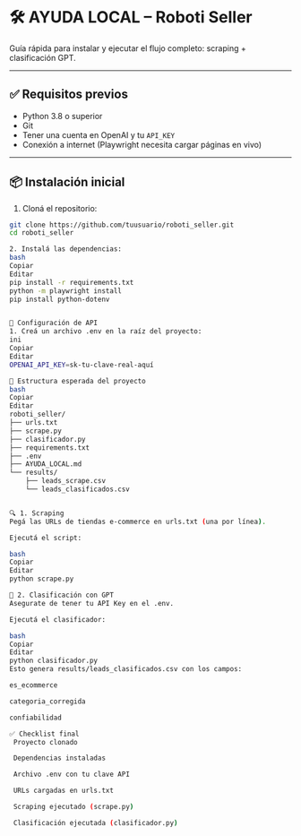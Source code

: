 # 🛠 AYUDA LOCAL – Roboti Seller

Guía rápida para instalar y ejecutar el flujo completo: scraping + clasificación GPT.

---

## ✅ Requisitos previos

- Python 3.8 o superior
- Git
- Tener una cuenta en OpenAI y tu `API_KEY`
- Conexión a internet (Playwright necesita cargar páginas en vivo)

---

## 📦 Instalación inicial

1. Cloná el repositorio:

```bash
git clone https://github.com/tuusuario/roboti_seller.git
cd roboti_seller

2. Instalá las dependencias:
bash
Copiar
Editar
pip install -r requirements.txt
python -m playwright install
pip install python-dotenv


🔐 Configuración de API
1. Creá un archivo .env en la raíz del proyecto:
ini
Copiar
Editar
OPENAI_API_KEY=sk-tu-clave-real-aquí

📁 Estructura esperada del proyecto
bash
Copiar
Editar
roboti_seller/
├── urls.txt
├── scrape.py
├── clasificador.py
├── requirements.txt
├── .env
├── AYUDA_LOCAL.md
└── results/
    ├── leads_scrape.csv
    └── leads_clasificados.csv


🔍 1. Scraping
Pegá las URLs de tiendas e-commerce en urls.txt (una por línea).

Ejecutá el script:

bash
Copiar
Editar
python scrape.py

🤖 2. Clasificación con GPT
Asegurate de tener tu API Key en el .env.

Ejecutá el clasificador:

bash
Copiar
Editar
python clasificador.py
Esto genera results/leads_clasificados.csv con los campos:

es_ecommerce

categoria_corregida

confiabilidad

✅ Checklist final
 Proyecto clonado

 Dependencias instaladas

 Archivo .env con tu clave API

 URLs cargadas en urls.txt

 Scraping ejecutado (scrape.py)

 Clasificación ejecutada (clasificador.py)

